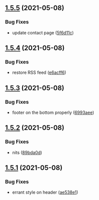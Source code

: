 ## [1.5.5](https://github.com/dds/bosabosa.org/compare/v1.5.4...v1.5.5) (2021-05-08)


### Bug Fixes

* update contact page ([5f6d11c](https://github.com/dds/bosabosa.org/commit/5f6d11c5ccb6b75962f1c36af3ad1b83bfaa1083))



## [1.5.4](https://github.com/dds/bosabosa.org/compare/v1.5.3...v1.5.4) (2021-05-08)


### Bug Fixes

* restore RSS feed ([e6acff6](https://github.com/dds/bosabosa.org/commit/e6acff689e913b7ed8743adebc4c2bb878454478))



## [1.5.3](https://github.com/dds/bosabosa.org/compare/v1.5.2...v1.5.3) (2021-05-08)


### Bug Fixes

* footer on the bottom properly ([6993aee](https://github.com/dds/bosabosa.org/commit/6993aee9772d7f570054ebb0a09f34cccae21c93))



## [1.5.2](https://github.com/dds/bosabosa.org/compare/v1.5.1...v1.5.2) (2021-05-08)


### Bug Fixes

* nits ([89bda0d](https://github.com/dds/bosabosa.org/commit/89bda0d05ef675d6b1c9825e7b593da8b2fd84fe))



## [1.5.1](https://github.com/dds/bosabosa.org/compare/v1.5.0...v1.5.1) (2021-05-08)


### Bug Fixes

* errant style on header ([ae538e1](https://github.com/dds/bosabosa.org/commit/ae538e155cdd0aed19a42e488c8c415aed4fa6a3))



